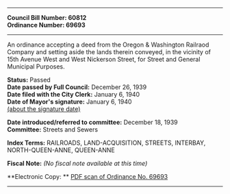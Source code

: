 * * * * *  
  
**Council Bill Number: [](#h0)[](#h2)60812**   
**Ordinance Number: 69693**  
  
* * * * *  
  
An ordinance accepting a deed from the Oregon & Washington Railraod Company and setting aside the lands therein conveyed, in the vicinity of 15th Avenue West and West Nickerson Street, for Street and General Municipal Purposes.  
  
**Status:** Passed   
**Date passed by Full Council:** December 26, 1939   
**Date filed with the City Clerk:** January 6, 1940   
**Date of Mayor's signature:** January 6, 1940   
[(about the signature date)](/~public/approvaldate.htm)   
  
  
**Date introduced/referred to committee:** December 18, 1939   
**Committee:** Streets and Sewers   
  
**Index Terms:** RAILROADS, LAND-ACQUISITION, STREETS, INTERBAY, NORTH-QUEEN-ANNE, QUEEN-ANNE  
  
**Fiscal Note:** *(No fiscal note available at this time)*  
  
**Electronic Copy: ** [PDF scan of Ordinance No. 69693](/~archives/Ordinances/Ord_69693.pdf)  
  
* * * * *  
